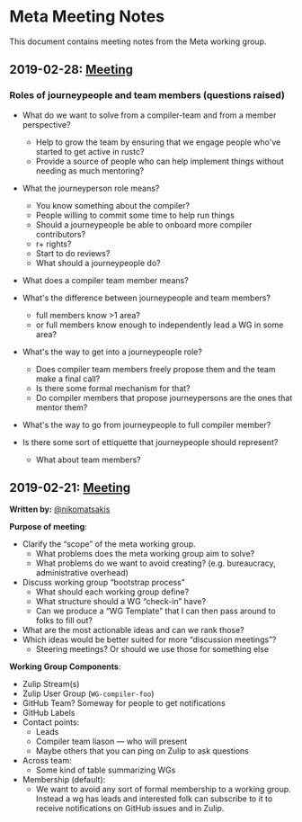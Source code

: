 # Meta Meeting Notes
This document contains meeting notes from the Meta working group.

## 2019-02-28: [Meeting][meeting20190228]

### Roles of journeypeople and team members (questions raised)

- What do we want to solve from a compiler-team and from a member perspective?
  - Help to grow the team by ensuring that we engage people who've started to get active in rustc?
  - Provide a source of people who can help implement things without needing as much mentoring?

- What the journeyperson role means?
  - You know something about the compiler?
  - People willing to commit some time to help run things
  - Should a journeypeople be able to onboard more compiler contributors?
  - r+ rights?
  - Start to do reviews?
  - What should a journeypeople do?

- What does a compiler team member means?

- What's the difference between journeypeople and team members?
  - full members know >1 area?
  - or full members know enough to independently lead a WG in some area?

- What's the way to get into a journeypeople role?
  - Does compiler team members freely propose them and the team make a final call?
  - Is there some formal mechanism for that?
  - Do compiler members that propose journeypersons are the ones that mentor them?

- What's the way to go from journeypeople to full compiler member?

- Is there some sort of ettiquette that journeypeople should represent?
  - What about team members?

## 2019-02-21: [Meeting][meeting20190221]
**Written by:** [@nikomatsakis][nikomatsakis]

**Purpose of meeting**:

- Clarify the “scope” of the meta working group.
  - What problems does the meta working group aim to solve?
  - What problems do we want to avoid creating? (e.g. bureaucracy, administrative overhead)
- Discuss working group “bootstrap process”
  - What should each working group define?
  - What structure should a WG “check-in” have?
  - Can we produce a “WG Template” that I can then pass around to folks to fill out?
- What are the most actionable ideas and can we rank those?
- Which ideas would be better suited for more “discussion meetings”?
  - Steering meetings? Or should we use those for something else

**Working Group Components**:

- Zulip Stream(s)
- Zulip User Group (`WG-compiler-foo`)
- GitHub Team? Someway for people to get notifications
- GitHub Labels
- Contact points:
  - Leads
  - Compiler team liason — who will present
  - Maybe others that you can ping on Zulip to ask questions
- Across team:
  - Some kind of table summarizing WGs
- Membership (default):
  - We want to avoid any sort of formal membership to a working group. Instead a wg has leads and interested folk can subscribe to it to receive notifications on GitHub issues and in Zulip.

[meeting20190228]: https://rust-lang.zulipchat.com/#narrow/stream/185694-t-compiler.2Fwg-meta/topic/meeting.202019.2E02.2E28
[meeting20190221]: https://rust-lang.zulipchat.com/#narrow/stream/185694-t-compiler.2Fwg-meta/topic/meeting.202019.2E02.2E21
[nikomatsakis]: https://github.com/nikomatsakis
